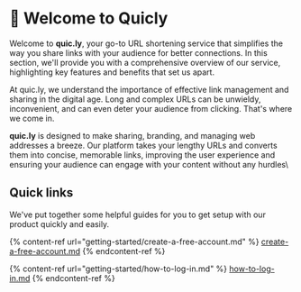 # 👋 Welcome to Quicly

Welcome to **quic.ly**, your go-to URL shortening service that simplifies the way you share links with your audience for better connections. In this section, we'll provide you with a comprehensive overview of our service, highlighting key features and benefits that set us apart.

At quic.ly, we understand the importance of effective link management and sharing in the digital age. Long and complex URLs can be unwieldy, inconvenient, and can even deter your audience from clicking. That's where we come in.

**quic.ly** is designed to make sharing, branding, and managing web addresses a breeze. Our platform takes your lengthy URLs and converts them into concise, memorable links, improving the user experience and ensuring your audience can engage with your content without any hurdles\


## Quick links

We've put together some helpful guides for you to get setup with our product quickly and easily.

{% content-ref url="getting-started/create-a-free-account.md" %}
[create-a-free-account.md](getting-started/create-a-free-account.md)
{% endcontent-ref %}

{% content-ref url="getting-started/how-to-log-in.md" %}
[how-to-log-in.md](getting-started/how-to-log-in.md)
{% endcontent-ref %}

